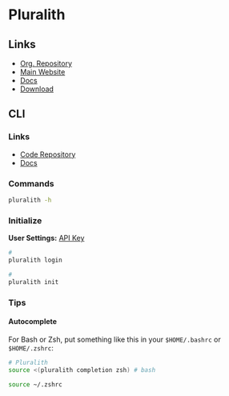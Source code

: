 # Pluralith

## Links

- [Org. Repository](https://github.com/Pluralith)
- [Main Website](https://pluralith.com)
- [Docs](https://docs.pluralith.com)
- [Download](https://pluralith.com/thanks/)

## CLI

### Links

- [Code Repository](https://github.com/Pluralith/pluralith-cli)
- [Docs](https://docs.pluralith.com/docs/category/cli-commands)

### Commands

```sh
pluralith -h
```

### Initialize

**User Settings:** [API Key](https://app.pluralith.com/#/user/settings)

```sh
#
pluralith login

#
pluralith init
```

<!-- ### Usage

```sh
#
pluralith graph

#
pluralith plan

#
pluralith apply

#
pluralith install

#
pluralith run

#
pluralith strip

#
pluralith update

#
pluralith destroy
``` -->

### Tips

#### Autocomplete

For Bash or Zsh, put something like this in your `$HOME/.bashrc` or `$HOME/.zshrc`:

```sh
# Pluralith
source <(pluralith completion zsh) # bash
```

```sh
source ~/.zshrc
```
